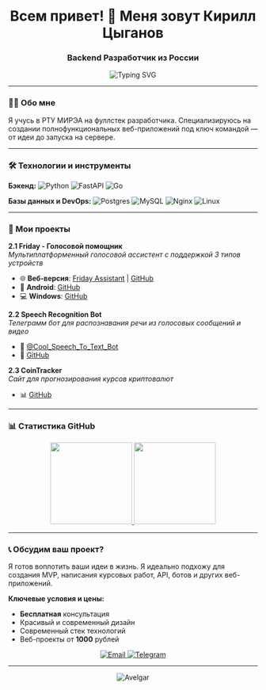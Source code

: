 <h1 align="center">Всем привет! 👋 Меня зовут Кирилл Цыганов</h1>
<h3 align="center">Backend Разработчик из России</h3>

<p align="center">
  <img src="https://readme-typing-svg.demolab.com?font=Fira+Code&pause=1000&color=27A4F7&center=true&vCenter=true&width=435&lines=Backend+Developer;Python+(FastAPI)%2FGo+Backend;DevOps+Enthusiast" alt="Typing SVG" />
</p>


---

### 👨‍💻 Обо мне
Я учусь в РТУ МИРЭА на фуллстек разработчика. Специализируюсь на создании полнофункциональных веб-приложений под ключ командой — от идеи до запуска на сервере.

---

### 🛠 Технологии и инструменты

**Бэкенд:**
![Python](https://img.shields.io/badge/python-3670A0?style=for-the-badge&logo=python&logoColor=ffdd54)
![FastAPI](https://img.shields.io/badge/FastAPI-005571?style=for-the-badge&logo=fastapi)
![Go](https://img.shields.io/badge/go-%2300ADD8.svg?style=for-the-badge&logo=go&logoColor=white)

**Базы данных и DevOps:**
![Postgres](https://img.shields.io/badge/postgres-%23316192.svg?style=for-the-badge&logo=postgresql&logoColor=white)
![MySQL](https://img.shields.io/badge/mysql-%2300f.svg?style=for-the-badge&logo=mysql&logoColor=white)
![Nginx](https://img.shields.io/badge/nginx-%23009639.svg?style=for-the-badge&logo=nginx&logoColor=white)
![Linux](https://img.shields.io/badge/Linux-FCC624?style=for-the-badge&logo=linux&logoColor=black)


---

### 🚀 Мои проекты

**2.1 Friday - Голосовой помощник**  
*Мультиплатформенный голосовой ассистент с поддержкой 3 типов устройств*
- 🌐 **Веб-версия**: [Friday Assistant](https://friday-assistant.ru/) | [GitHub](https://github.com/Avelgar/friday-server)
- 📱 **Android**: [GitHub](https://github.com/Avelgar/FridayAndroid)
- 💻 **Windows**: [GitHub](https://github.com/Avelgar/FRIDAY)

**2.2 Speech Recognition Bot**  
*Телеграмм бот для распознавания речи из голосовых сообщений и видео*
- 🤖 [@Cool_Speech_To_Text_Bot](https://t.me/Cool_Speech_To_Text_Bot)
- 📂 [GitHub](https://github.com/Avelgar/Speech-recognition-bot)

**2.3 CoinTracker**  
*Сайт для прогнозирования курсов криптовалют*
- 📊 [GitHub](https://github.com/Avelgar/CoinTracker)
  
---

### 📊 Статистика GitHub

<p align="center">
  <a href="https://github.com/anuraghazra/github-readme-stats">
    <img height="165" src="https://github-readme-stats.vercel.app/api?username=Avelgar&show_icons=true&hide_border=true&count_private=true" />
  </a>
  <a href="https://github.com/anuraghazra/github-readme-stats">
    <img height="165" src="https://github-readme-stats.vercel.app/api/top-langs/?username=Avelgar&layout=compact&hide_border=true&langs_count=8" />
  </a>
</p>


---
### 📞 Обсудим ваш проект?

Я готов воплотить ваши идеи в жизнь. Я идеально подхожу для создания MVP, написания курсовых работ, API, ботов и других веб-приложений.

**Ключевые условия и цены:**
*   **Бесплатная** консультация
*   Красивый и современный дизайн
*   Современный стек технологий
*   Веб-проекты от **1000** рублей

<p align="center">
  <a href="mailto:kirill.tsyganov@gmail.com">
    <img src="https://img.shields.io/badge/Email-%23D14836?style=for-the-badge&logo=gmail&logoColor=white" alt="Email">
  </a>
  <a href="https://t.me/aatroxlmao">
    <img src="https://img.shields.io/badge/Telegram-%232CA5E0?style=for-the-badge&logo=telegram&logoColor=white" alt="Telegram">
  </a>
</p>

---

<p align="center">
  <img src="https://komarev.com/ghpvc/?username=Avelgar&label=Profile%20views&color=0e75b6&style=flat" alt="Avelgar" />
</p>
